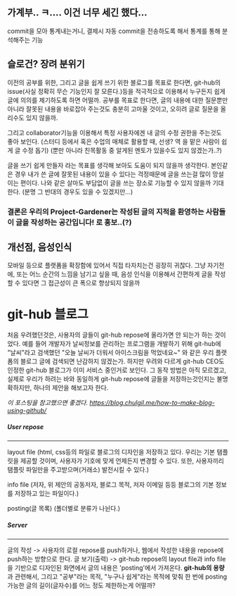 ## 가계부.. ㅋ.... 이건 너무 세긴 했다...
commit을 모아 통계내는거니, 결제시 자동 commit을 전송하도록 해서 통계를 통해 분석해주는 기능

## 슬로건? 장려 분위기
이전의 공부를 위한, 그리고 글을 쉽게 쓰기 위한 블로그를 목표로 한다면, git-hub의 issue(사실 정확히 무슨 기능인지 잘 모른다.)등을 적극적으로 이용해서
누구든지 쉽게 글에 의의를 제기하도록 하면 어떨까. 공부를 목표로 한다면, 글의 내용에 대한 질문뿐만 아니라 잘못된 내용을 바로잡아 주는것도 충분히 고마울
것이고, 오히려 글로 질문을 올리수도 있지 않을까.

그리고 collaborator기능을 이용해서 특정 사용자에겐 내 글의 수정 권한을 주는것도 좋아 보인다. (스터디 등에서 혹은 수업의 매체로 활용할 때, 선생? 역
을 맡은 사람이 쉽게 글 수정 돕기) (뿐만 아니라 친목활동 중 알게된 멘토가 있을수도 있지 않겠는가..?)

글을 쓰기 쉽게 만들자 라는 목표를 생각해 보아도 도움이 되지 않을까 생각한다. 본인같은 경우 내가 쓴 글에 잘못된 내용이 있을 수 있다는 걱정때문에
글을 쓰는걸 많이 망설이는 편이다. 나와 같은 살마도 부담없이 글을 쓰는 장소로 기능할 수 있지 않을까 기대한다. (분명 그 반대의 경우도 있을 수 있겠지만...)

### 결론은 우리의 Project-Gardener는 작성된 글의 지적을 환영하는 사람들이 글을 작성하는 공간입니다! 로 홍보..(?)

## 개선점, 음성인식
모바일 등으로 플랫폼을 확장함에 있어서 직접 타자치는건 굉장히 귀찮다. 그냥 자기전에, 또는 어느 순간의 느낌을 남기고 싶을 때, 음성 인식을 이용해서
간편하게 글을 작성할 수 있다면 그 접근성이 큰 폭으로 향상되지 않을까


# git-hub 블로그
처음 우려했던것은, 사용자의 글들이 git-hub repose에 올라가면 안 되는가 하는 것이었다. 예를 들어 개발자가 날씨정보를 관리하는 프로그램을 개발하기 위해 git-hub에 "날씨"라고 검색했던 "오늘 날씨가 더워서 아이스크림을 먹었네요~" 와 같은 우리 플랫폼의 블로그 글에 검색되면 난감하지 않겠는가.
하지만 우려와 다르게 git-hub CEO도 인정한 git-hub 블로그가 이미 서비스 중인거로 보인다. 그 동작 방법은 아직 모르겠고, 실제로 우리가 하려는 바와 동일하게 git-hub repose에 글들을 저장하는것인지는 불명확하지만, 하나의 제안을 해보고자 한다.

*이 포스팅을 참고했으면 좋겠다. https://blog.chulgil.me/how-to-make-blog-using-github/*

##### **User repose**
------------------------------
layout file
(html, css등의 파일로 블로그의 디자인을 저장하고 있다.
우리는 기본 탬플릿을 제공할 것이며, 사용자가 기호에 맞게 언제든지 변경할 수 있다.
또한, 사용자끼리 탬플릿 파일만을 주고받으며(거래소) 발전시킬 수 있다.)

info file
(저자, 위 제안의 공동저자, 블로그 목적, 저자 이메일 등등
블로그의 기본 정보를 저장하고 있는 파일이다.)

posting(글 목록)
(폴더별로 분류가 나뉜다.)

##### **Server**
---------------------------------
글의 작성
-> 사용자의 로컬 repose를 push하거나,
웹에서 작성한 내용을 repose에 push하는 방향으로 한다.
글 보기(출력)
-> git-hub repose의 layout file과 info file을 기반으로 디자인된 화면에서
글의 내용은 'posting'에서 가져온다.
**git-hub의 용량**과 관련해서, 그리고 "공부"라는 목적, "누구나 쉽게"라는 목적에 맞춰
한 번에 posting 가능한 글의 길이(글자수)를 어느 정도 제한하는게 어떨까?
